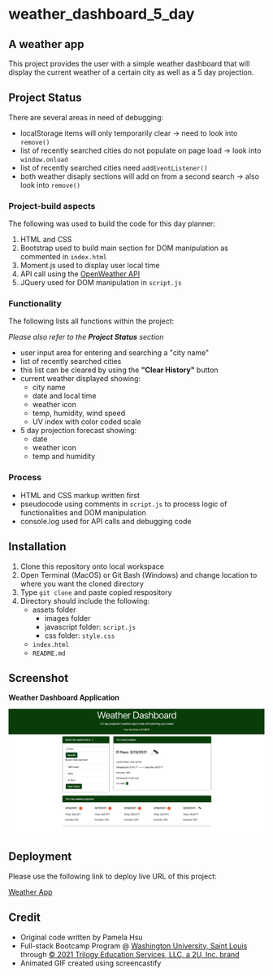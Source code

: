 # weather_dashboard_5_day

## A weather app 

This project provides the user with a simple weather dashboard that will display the current weather of a certain city as well as a 5 day projection.

## Project Status

There are several areas in need of debugging:

* localStorage items will only temporarily clear -> need to look into `remove()`
* list of recently searched cities do not populate on page load -> look into `window.onload`
* list of recently searched cities need `addEventListener()`
* both weather disaply sections will add on from a second search -> also look into `remove()`

### Project-build aspects

The following was used to build the code for this day planner:

1. HTML and CSS
2. Bootstrap used to build main section for DOM manipulation as commented in `index.html`
3. Moment.js used to display user local time
4. API call using the [OpenWeather API](https://openweathermap.org/api)
5. JQuery used for DOM manipulation in `script.js`

### Functionality

The following lists all functions within the project:

*Please also refer to the **Project Status** section*

* user input area for entering and searching a "city name"
* list of recently searched cities
* this list can be cleared by using the **"Clear History"** button
* current weather displayed showing:
    * city name
    * date and local time
    * weather icon
    * temp, humidity, wind speed
    * UV index with color coded scale
* 5 day projection forecast showing:
    * date
    * weather icon
    * temp and humidity

### Process

* HTML and CSS markup written first
* pseudocode using comments in `script.js` to process logic of functionalities and DOM manipulation
* console.log used for API calls and debugging code


## Installation

1. Clone this repository onto local workspace
2. Open Terminal (MacOS) or Git Bash (Windows) and change location to where you want the cloned directory
3. Type `git clone` and paste copied respository
4. Directory should include the following:
    * assets folder
        * images folder
        * javascript folder: `script.js`
        * css folder: `style.css`
    * `index.html`
    * `README.md`

## Screenshot

**Weather Dashboard Application**

![Screenshot of Application:](./assets/images/weather_app.png)


## Deployment

Please use the following link to deploy live URL of this project:

[Weather App](https://p-hsu.github.io/weather_dashboard_5_day/)

## Credit

* Original code written by Pamela Hsu
* Full-stack Bootcamp Program @ [Washington University, Saint Louis](https://bootcamp.tlcenter.wustl.edu/) through [© 2021 Trilogy Education Services, LLC, a 2U, Inc. brand](https://www.trilogyed.com/)
* Animated GIF created using screencastify
